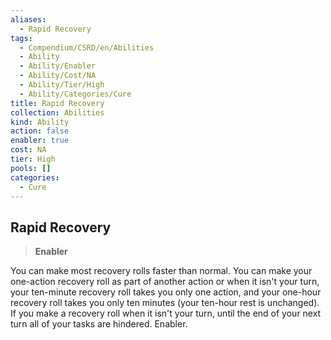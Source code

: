 ```yaml
---
aliases:
  - Rapid Recovery
tags:
  - Compendium/CSRD/en/Abilities
  - Ability
  - Ability/Enabler
  - Ability/Cost/NA
  - Ability/Tier/High
  - Ability/Categories/Cure
title: Rapid Recovery
collection: Abilities
kind: Ability
action: false
enabler: true
cost: NA
tier: High
pools: []
categories:
  - Cure
---
```

## Rapid Recovery  
>**Enabler**
  
You can make most recovery rolls faster than normal. You can make your one-action recovery roll as part of another action or when it isn't your turn, your ten-minute recovery roll takes you only one action, and your one-hour recovery roll takes you only ten minutes (your ten-hour rest is unchanged). If you make a recovery roll when it isn't your turn, until the end of your next turn all of your tasks are hindered. Enabler.